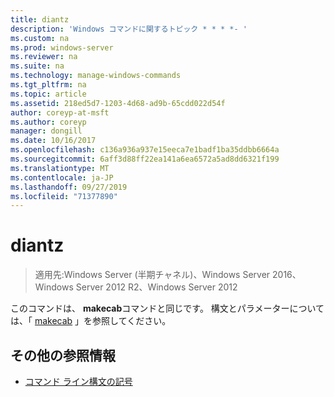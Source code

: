 ```yaml
---
title: diantz
description: 'Windows コマンドに関するトピック * * * *- '
ms.custom: na
ms.prod: windows-server
ms.reviewer: na
ms.suite: na
ms.technology: manage-windows-commands
ms.tgt_pltfrm: na
ms.topic: article
ms.assetid: 218ed5d7-1203-4d68-ad9b-65cdd022d54f
author: coreyp-at-msft
ms.author: coreyp
manager: dongill
ms.date: 10/16/2017
ms.openlocfilehash: c136a936a937e15eeca7e1badf1ba35ddbb6664a
ms.sourcegitcommit: 6aff3d88ff22ea141a6ea6572a5ad8dd6321f199
ms.translationtype: MT
ms.contentlocale: ja-JP
ms.lasthandoff: 09/27/2019
ms.locfileid: "71377890"
---
```

# <a name="diantz"></a>diantz

>適用先:Windows Server (半期チャネル)、Windows Server 2016、Windows Server 2012 R2、Windows Server 2012

このコマンドは、 **makecab**コマンドと同じです。
構文とパラメーターについては、「 [makecab](makecab.md) 」を参照してください。
## <a name="additional-references"></a>その他の参照情報
-   [コマンド ライン構文の記号](command-line-syntax-key.md)

